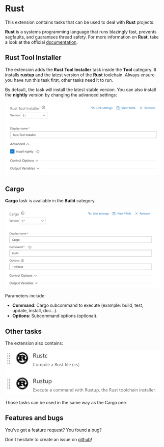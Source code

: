 Rust
===

This extension contains tasks that can be used to deal with **Rust** projects.

**Rust** is a systems programming language that runs blazingly fast, prevents segfaults, and guarantees thread safety. For more information on **Rust**, take a look at the official [documentation](https://www.rust-lang.org).

## Rust Tool Installer

The extension adds the **Rust Tool Installer** task inside the **Tool** category. It installs **rustup** and the latest version of the **Rust** toolchain. Always ensure you have run this task first, other tasks need it to run.

By default, the task will install the latest stable version. You can also install the **nightly** version by changing the advanced settings:

![Nightly](images/doc-rust-installer-task.png)

## Cargo

**Cargo** task is available in the **Build** category.

![Rustup & Rustc](images/doc-cargo-task.png)

Parameters include:

- **Command**: Cargo subcommand to execute (example: build, test, update, install, doc...).
- **Options**: Subcommand options (optional).

## Other tasks

The extension also contains:

![Rustup & Rustc](images/doc-other-tasks.png)

Those tasks can be used in the same way as the Cargo one.

## Features and bugs

You've got a feature request? You found a bug?

Don't hesitate to create an issue on [github](https://github.com/spontoreau/rust-vsts)!

